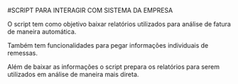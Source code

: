 #SCRIPT PARA INTERAGIR COM SISTEMA DA EMPRESA

O script tem como objetivo baixar relatórios utilizados para análise de fatura de maneira automática.

Também tem funcionalidades para pegar informações individuais de remessas.

Além de baixar as informações o script prepara os relatórios para serem utilizados em análise de maneira mais direta.
